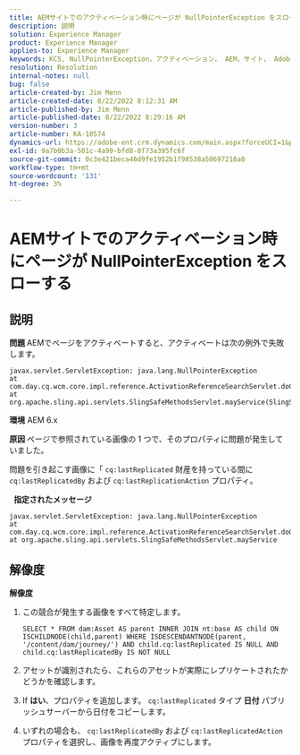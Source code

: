 ```yaml
---
title: AEMサイトでのアクティベーション時にページが NullPointerException をスローする
description: 説明
solution: Experience Manager
product: Experience Manager
applies-to: Experience Manager
keywords: KCS, NullPointerException，アクティベーション， AEM，サイト， Adobe Experience Manager, 6.x
resolution: Resolution
internal-notes: null
bug: false
article-created-by: Jim Menn
article-created-date: 8/22/2022 8:12:31 AM
article-published-by: Jim Menn
article-published-date: 8/22/2022 8:29:16 AM
version-number: 3
article-number: KA-10574
dynamics-url: https://adobe-ent.crm.dynamics.com/main.aspx?forceUCI=1&pagetype=entityrecord&etn=knowledgearticle&id=3420272b-f221-ed11-b83e-0022480866ad
exl-id: 9a7b0b3a-501c-4a99-bfd8-0f73a395fc6f
source-git-commit: 0c3e421beca46d9fe1952b1f98538a50697216a0
workflow-type: tm+mt
source-wordcount: '131'
ht-degree: 3%

---
```


# AEMサイトでのアクティベーション時にページが NullPointerException をスローする

## 説明


<b>問題 </b>
AEMでページをアクティベートすると、アクティベートは次の例外で失敗します。


```
javax.servlet.ServletException: java.lang.NullPointerException
at com.day.cq.wcm.core.impl.reference.ActivationReferenceSearchServlet.doGet(ActivationReferenceSearchServlet.java:175)
at org.apache.sling.api.servlets.SlingSafeMethodsServlet.mayService(SlingSafeMethodsServlet.java:269)
```


<b>環境</b>
AEM 6.x

<b>原因 </b>
ページで参照されている画像の 1 つで、そのプロパティに問題が発生していました。

問題を引き起こす画像に「 `cq:lastReplicated` 財産を持っている間に `cq:lastReplicatedBy` および `cq:lastReplicationAction` プロパティ。

 
<b>指定されたメッセージ</b>


```
javax.servlet.ServletException: java.lang.NullPointerException
at com.day.cq.wcm.core.impl.reference.ActivationReferenceSearchServlet.doGet
at org.apache.sling.api.servlets.SlingSafeMethodsServlet.mayService
```



## 解像度


<b>解像度</b>

1. この競合が発生する画像をすべて特定します。

   ```
   SELECT * FROM dam:Asset AS parent INNER JOIN nt:base AS child ON ISCHILDNODE(child,parent) WHERE ISDESCENDANTNODE(parent, '/content/dam/journey/') AND child.cq:lastReplicated IS NULL AND child.cq:lastReplicatedBy IS NOT NULL
   ```

2. アセットが識別されたら、これらのアセットが実際にレプリケートされたかどうかを確認します。
3. If <b>はい</b>、プロパティを追加します。 `cq:lastReplicated` タイプ <b>日付</b> パブリッシュサーバーから日付をコピーします。
4. いずれの場合も、 `cq:lastReplicatedBy` および `cq:lastReplicatedAction` プロパティを選択し、画像を再度アクティブにします。
